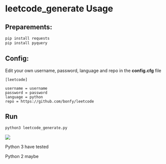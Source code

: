 # leetcode_generate Usage

## Preparements:

```cmd
pip install requests
pip install pyquery
```

## Config:

Edit your own username, password, language and repo in the **config.cfg** file

```
[leetcode]

username = username
password = password
language = python
repo = https://github.com/bonfy/leetcode
```

## Run

```python
python3 leetcode_generate.py
```
![](https://github.com/bonfy/leetcode/blob/master/demo/leetcode.gif)

Python 3 have tested

Python 2 maybe

